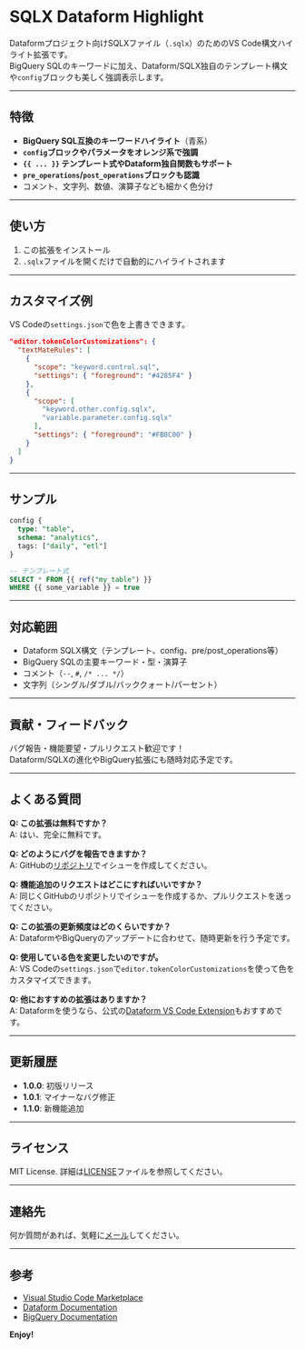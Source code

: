 # SQLX Dataform Highlight

Dataformプロジェクト向けSQLXファイル（`.sqlx`）のためのVS Code構文ハイライト拡張です。  
BigQuery SQLのキーワードに加え、Dataform/SQLX独自のテンプレート構文や`config`ブロックも美しく強調表示します。

---

## 特徴

- **BigQuery SQL互換のキーワードハイライト**（青系）
- **`config`ブロックやパラメータをオレンジ系で強調**
- **`{{ ... }}` テンプレート式やDataform独自関数もサポート**
- **`pre_operations`/`post_operations`ブロックも認識**
- コメント、文字列、数値、演算子なども細かく色分け

---

## 使い方

1. この拡張をインストール
2. `.sqlx`ファイルを開くだけで自動的にハイライトされます

---

## カスタマイズ例

VS Codeの`settings.json`で色を上書きできます。

```json
"editor.tokenColorCustomizations": {
  "textMateRules": [
    {
      "scope": "keyword.control.sql",
      "settings": { "foreground": "#4285F4" }
    },
    {
      "scope": [
        "keyword.other.config.sqlx",
        "variable.parameter.config.sqlx"
      ],
      "settings": { "foreground": "#FB8C00" }
    }
  ]
}
```

---

## サンプル

```sql
config {
  type: "table",
  schema: "analytics",
  tags: ["daily", "etl"]
}

-- テンプレート式
SELECT * FROM {{ ref("my_table") }}
WHERE {{ some_variable }} = true
```

---

## 対応範囲

- Dataform SQLX構文（テンプレート、config、pre/post_operations等）
- BigQuery SQLの主要キーワード・型・演算子
- コメント（`--`, `#`, `/* ... */`）
- 文字列（シングル/ダブル/バッククォート/パーセント）

---

## 貢献・フィードバック

バグ報告・機能要望・プルリクエスト歓迎です！  
Dataform/SQLXの進化やBigQuery拡張にも随時対応予定です。

---

## よくある質問

**Q: この拡張は無料ですか？**  
A: はい、完全に無料です。

**Q: どのようにバグを報告できますか？**  
A: GitHubの[リポジトリ](https://github.com/MudKip-lv1/sqlx-dataform-highlight)でイシューを作成してください。

**Q: 機能追加のリクエストはどこにすればいいですか？**  
A: 同じくGitHubのリポジトリでイシューを作成するか、プルリクエストを送ってください。

**Q: この拡張の更新頻度はどのくらいですか？**  
A: DataformやBigQueryのアップデートに合わせて、随時更新を行う予定です。

**Q: 使用している色を変更したいのですが。**  
A: VS Codeの`settings.json`で`editor.tokenColorCustomizations`を使って色をカスタマイズできます。

**Q: 他におすすめの拡張はありますか？**  
A: Dataformを使うなら、公式の[Dataform VS Code Extension](https://marketplace.visualstudio.com/items?itemName=dataform.dataform)もおすすめです。

---

## 更新履歴

- **1.0.0**: 初版リリース
- **1.0.1**: マイナーなバグ修正
- **1.1.0**: 新機能追加

---

## ライセンス

MIT License. 詳細は[LICENSE](LICENSE)ファイルを参照してください。

---

## 連絡先

何か質問があれば、気軽に[メール](mailto:aaron.ventura0321@gmail.com)してください。

---

## 参考

- [Visual Studio Code Marketplace](https://marketplace.visualstudio.com/vscode)
- [Dataform Documentation](https://docs.dataform.co/)
- [BigQuery Documentation](https://cloud.google.com/bigquery/docs)

**Enjoy!**
